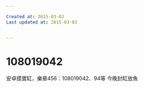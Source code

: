 ```yaml
---

Created at: 2015-03-03
Last updated at: 2015-03-03


---
```


# 108019042


安卓摸寶缸，樂章456：108019042、94等
今晚封缸放魚

